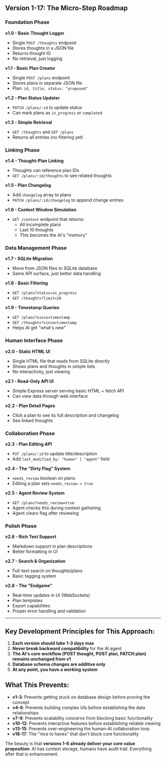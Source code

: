 ## Version 1-17: The Micro-Step Roadmap

### **Foundation Phase**

**v1.0 - Basic Thought Logger**
- Single `POST /thoughts` endpoint
- Stores thoughts in a JSON file
- Returns thought ID
- No retrieval, just logging

**v1.1 - Basic Plan Creator** 
- Single `POST /plans` endpoint
- Stores plans in separate JSON file
- Plan: `id, title, status: "proposed"`

**v1.2 - Plan Status Updater**
- `PATCH /plans/:id` to update status
- Can mark plans as `in_progress` or `completed`

**v1.3 - Simple Retrieval**
- `GET /thoughts` and `GET /plans` 
- Returns all entries (no filtering yet)

### **Linking Phase**

**v1.4 - Thought-Plan Linking**
- Thoughts can reference plan IDs
- `GET /plans/:id/thoughts` to see related thoughts

**v1.5 - Plan Changelog**
- Add `changelog` array to plans
- `PATCH /plans/:id/changelog` to append change entries

**v1.6 - Context Window Simulation**
- `GET /context` endpoint that returns:
  - All incomplete plans
  - Last 10 thoughts
  - This becomes the AI's "memory"

### **Data Management Phase**

**v1.7 - SQLite Migration**
- Move from JSON files to SQLite database
- Same API surface, just better data handling

**v1.8 - Basic Filtering**
- `GET /plans?status=in_progress`
- `GET /thoughts?limit=20`

**v1.9 - Timestamp Queries**
- `GET /plans?since=timestamp`
- `GET /thoughts?since=timestamp`
- Helps AI get "what's new"

### **Human Interface Phase**

**v2.0 - Static HTML UI**
- Single HTML file that reads from SQLite directly
- Shows plans and thoughts in simple lists
- No interactivity, just viewing

**v2.1 - Read-Only API UI**
- Simple Express server serving basic HTML + fetch API
- Can view data through web interface

**v2.2 - Plan Detail Pages**
- Click a plan to see its full description and changelog
- See linked thoughts

### **Collaboration Phase**

**v2.3 - Plan Editing API**
- `PUT /plans/:id` to update title/description
- Add `last_modified_by: "human" | "agent"` field

**v2.4 - The "Dirty Flag" System**
- `needs_review` boolean on plans
- Editing a plan sets `needs_review = true`

**v2.5 - Agent Review System**
- `GET /plans?needs_review=true` 
- Agent checks this during context gathering
- Agent clears flag after reviewing

### **Polish Phase**

**v2.6 - Rich Text Support**
- Markdown support in plan descriptions
- Better formatting in UI

**v2.7 - Search & Organization**
- Full-text search on thoughts/plans
- Basic tagging system

**v2.8 - The "Endgame"**
- Real-time updates in UI (WebSockets)
- Plan templates
- Export capabilities
- Proper error handling and validation

---

## Key Development Principles for This Approach:

1. **Each version should take 1-3 days max**
2. **Never break backward compatibility** for the AI agent
3. **The AI's core workflow (POST thought, POST plan, PATCH plan) remains unchanged from v1**
4. **Database schema changes are additive only**
5. **At any point, you have a working system**

## What This Prevents:

- **v1-3**: Prevents getting stuck on database design before proving the concept
- **v4-6**: Prevents building complex UIs before establishing the data relationships  
- **v7-9**: Prevents scalability concerns from blocking basic functionality
- **v10-12**: Prevents interactive features before establishing reliable viewing
- **v13-15**: Prevents over-engineering the human-AI collaboration loop
- **v16-17**: The "nice to haves" that don't block core functionality

The beauty is that **versions 1-6 already deliver your core value proposition**: AI has context storage, humans have audit trail. Everything after that is enhancement.